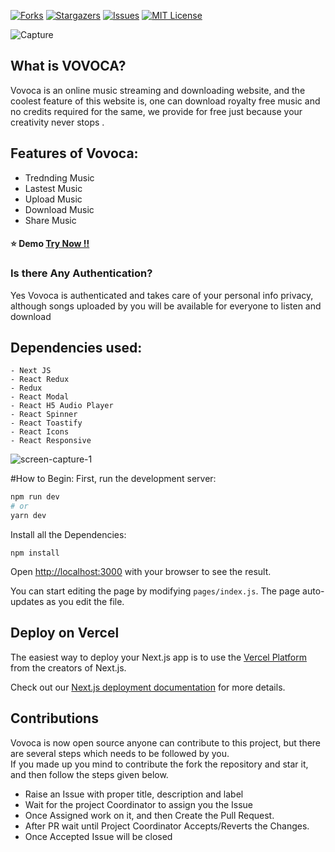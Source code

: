 [![Forks][forks-shield]][forks-url]
[![Stargazers][stars-shield]][stars-url]
[![Issues][issues-shield]][issues-url]
[![MIT License][license-shield]][license-url]

![Capture](https://user-images.githubusercontent.com/47475007/114023460-86d8cd80-9890-11eb-814d-a0d30dbc0b5b.PNG)

## What is VOVOCA?
Vovoca is an online music streaming and downloading website, and the coolest feature of this website is, one can download royalty free music and no credits required for the same, we provide for free just because your creativity never stops
.
## Features of Vovoca:
- Trednding Music
- Lastest Music
- Upload Music
- Download Music
- Share Music

#### ⭐ Demo <a href="https://toastifier.vercel.app/" target="_blank"> Try Now !! </a>

### Is there Any Authentication?  
Yes Vovoca is authenticated and takes care of your personal info privacy, although songs uploaded by you will be available for everyone to listen and download

## Dependencies used:
```
- Next JS
- React Redux
- Redux
- React Modal
- React H5 Audio Player
- React Spinner
- React Toastify
- React Icons
- React Responsive
```
![screen-capture-_1_](https://user-images.githubusercontent.com/47475007/114043261-c230c780-98a3-11eb-8526-7a39f52f5b72.gif)

#How to Begin:
First, run the development server:

```bash
npm run dev
# or
yarn dev
```
Install all the Dependencies:

```
npm install
```
Open [http://localhost:3000](http://localhost:3000) with your browser to see the result.

You can start editing the page by modifying `pages/index.js`. The page auto-updates as you edit the file.



[forks-shield]: 	https://img.shields.io/github/forks/varun-singhh/vovoca
[forks-url]:      https://github.com/varun-singhh/vovoca/network/members
[stars-shield]: 	https://img.shields.io/github/stars/varun-singhh/vovoca
[stars-url]:      https://github.com/varun-singhh/vovoca/stargazers
[issues-shield]: 	https://img.shields.io/github/issues/varun-singhh/vovoca
[issues-url]:     https://github.com/varun-singhh/vovoca/issues
[license-shield]: https://img.shields.io/github/license/othneildrew/Best-README-Template
[license-url]:    https://github.com/varun-singhh/vovoca/blob/Development/LICENSE.txt

## Deploy on Vercel

The easiest way to deploy your Next.js app is to use the [Vercel Platform](https://vercel.com/new?utm_medium=default-template&filter=next.js&utm_source=create-next-app&utm_campaign=create-next-app-readme) from the creators of Next.js.

Check out our [Next.js deployment documentation](https://nextjs.org/docs/deployment) for more details.

## Contributions
Vovoca is now open source anyone can contribute to this project, but there are several steps which needs to be followed by you.  
If you made up you mind to contribute the fork the repository and star it, and then follow the steps given below.  
- Raise an Issue with proper title, description and label
- Wait for the project Coordinator to assign you the Issue
- Once Assigned work on it, and then Create the Pull Request.
- After PR wait until Project Coordinator Accepts/Reverts the Changes.
- Once Accepted Issue will be closed
